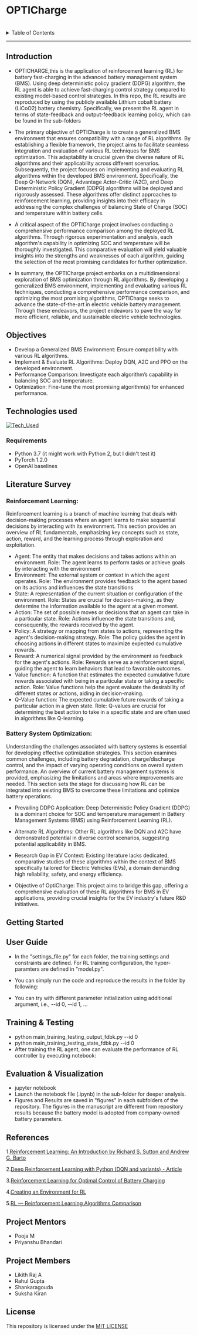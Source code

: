 # OPTICharge

<br>
<details>
  <summary>Table of Contents</summary>
    <ol>
        <li>
            <a href="#introduction">Introduction</a>
            <ul>
                <li><a href="#technologies-used">Technologies Used</a></li>
            </ul>
        </li>
        <li><a href="#literature-survey">Literature Survey</a>
        </li>
        <li><a href="#getting-started">Getting Started</a>
        </li>
         <li>
            <a href="#user-guide">User Guide</a>
            <ul>
                <li><a href="# Training & Testing">Training & Testing</a></li>
            </ul>
            <ul>
                <li><a href="# Evaluation & Visualization">Evaluation & Visualization</a></li>
            </ul>           
        </li>
        </li>
        <li><a href="#references">References</a> 
        </li>
        <li><a href="#project-mentors">Project Mentors</a></li>
        </li>
        <li><a href="#project-members">Project Members</a></li>
        </li> 
        <li><a href="#license">License</a></li>
        </li> 
    </ol>
</details>

<hr>

## Introduction
* OPTICHARGE,this is the application of reinforcement learning (RL) for battery fast-charging in the advanced battery management system (BMS). Using deep deterministic policy gradient (DDPG) algorithm, the RL agent is able to achieve fast-charging control strategy compared to existing model-based control strategies. In this repo, the RL results are reproduced by using the publicly available Lithium cobalt battery (LiCoO2) battery chemistry. Specifically, we present the RL agent in terms of state-feedback and output-feedback learning policy, which can be found in the sub-folders

* The primary objective of OPTICharge is to create a generalized BMS environment that ensures compatibility with a range of RL algorithms. By establishing a flexible framework, the project aims to facilitate seamless integration and evaluation of various RL techniques for BMS optimization. This adaptability is crucial given the diverse nature of RL algorithms and their applicability across different scenarios.
Subsequently, the project focuses on implementing and evaluating RL algorithms within the developed BMS environment. Specifically, the Deep Q-Network (DQN), Advantage Actor-Critic (A2C), and Deep Deterministic Policy Gradient (DDPG) algorithms will be deployed and rigorously assessed. These algorithms offer distinct approaches to reinforcement learning, providing insights into their efficacy in addressing the complex challenges of balancing State of Charge (SOC) and temperature within battery cells.
* A critical aspect of the OPTICharge project involves conducting a comprehensive performance comparison among the deployed RL algorithms. Through rigorous experimentation and analysis, each algorithm's capability in optimizing SOC and temperature will be thoroughly investigated. This comparative evaluation will yield valuable insights into the strengths and weaknesses of each algorithm, guiding the selection of the most promising candidates for further optimization.
* In summary, the OPTICharge project embarks on a multidimensional exploration of BMS optimization through RL algorithms. By developing a generalized BMS environment, implementing and evaluating various RL techniques, conducting a comprehensive performance comparison, and optimizing the most promising algorithms, OPTICharge seeks to advance the state-of-the-art in electric vehicle battery management. Through these endeavors, the project endeavors to pave the way for more efficient, reliable, and sustainable electric vehicle technologies.

## Objectives
* Develop a Generalized BMS Environment: Ensure compatibility with various RL algorithms.
* Implement & Evaluate RL Algorithms: Deploy DQN, A2C and PPO on the developed environment.
* Performance Comparison: Investigate each algorithm’s capability in balancing SOC and temperature.
* Optimization: Fine-tune the most promising algorithm(s) for enhanced performance.

## Technologies used
[![Tech_Used](https://skills.thijs.gg/icons?i=py)](https://skills.thijs.gg)
### Requirements
* Python 3.7 (it might work with Python 2, but I didn't test it)
* PyTorch 1.2.0
* OpenAI baselines

## Literature Survey

### Reinforcement Learning:

Reinforcement learning is a branch of machine learning that deals with decision-making processes where an agent learns to make sequential decisions by interacting with its environment. This section provides an overview of RL fundamentals, emphasizing key concepts such as state, action, reward, and the learning process through exploration and exploitation.

* Agent: The entity that makes decisions and takes actions within an environment.
    Role: The agent learns to perform tasks or achieve goals by interacting with the environment
* Environment: The external system or context in which the agent operates.
    Role: The environment provides feedback to the agent based on its actions and influences the state transitions
* State: A representation of the current situation or configuration of the environment.
    Role: States are crucial for decision-making, as they determine the information available to the agent at a given moment.
* Action:  The set of possible moves or decisions that an agent can take in a particular state.
    Role: Actions influence the state transitions and, consequently, the rewards received by the agent.
* Policy: A strategy or mapping from states to actions, representing the agent's decision-making strategy.
    Role: The policy guides the agent in choosing actions in different states to maximize expected cumulative rewards.
* Reward:  A numerical signal provided by the environment as feedback for the agent's actions.
    Role: Rewards serve as a reinforcement signal, guiding the agent to learn behaviors that lead to favorable outcomes.
* Value function: A function that estimates the expected cumulative future rewards associated with being in a particular state or taking a specific action.
    Role: Value functions help the agent evaluate the desirability of different states or actions, aiding in decision-making.
* Q-Value function: The expected cumulative future rewards of taking a particular action in a given state.
    Role: Q-values are crucial for determining the best action to take in a specific state and are often used in algorithms like Q-learning.

### Battery System Optimization:

Understanding the challenges associated with battery systems is essential for developing effective optimization strategies. This section examines common challenges, including battery degradation, charge/discharge control, and the impact of varying operating conditions on overall system performance.
An overview of current battery management systems is provided, emphasizing the limitations and areas where improvements are needed. This section sets the stage for discussing how RL can be integrated into existing BMS to overcome these limitations and optimize battery operations.


* Prevailing DDPG Application: Deep Deterministic Policy Gradient (DDPG) is a dominant choice for SOC and temperature management in Battery Management Systems (BMS) using Reinforcement Learning (RL).

* Alternate RL Algorithms: Other RL algorithms like DQN and A2C have demonstrated potential in diverse control scenarios, suggesting potential applicability in BMS.

* Research Gap in EV Context: Existing literature lacks dedicated, comparative studies of these algorithms within the context of BMS specifically tailored for Electric Vehicles (EVs), a domain demanding high reliability, safety, and energy efficiency.

* Objective of OptiCharge: This project aims to bridge this gap, offering a comprehensive evaluation of these RL algorithms for BMS in EV applications, providing crucial insights for the EV industry's future R&D initiatives.

  ### 

## Getting Started


## User Guide

* In the "settings_file.py" for each folder, the training settings and constraints are defined. For RL training configuration, the hyper-paramters are defined in "model.py".

* You can simply run the code and reproduce the results in the folder by following:

* You can try with different parameter initialization using additional argument, i.e., --id 0, --id 1, ...

## Training & Testing

* python main_training_testing_output_fdbk.py --id 0
* python main_training_testing_state_fdbk.py --id 0
* After training the RL agent, one can evaluate the performance of RL controller by executing notebook:

## Evaluation & Visualization
* jupyter notebook
* Launch the notebook file (.ipynb) in the sub-folder for deeper analysis.
* Figures and Results are saved in "figures" in each subfolders of the repository. The figures in the manuscript are different from repository results because the battery model is adopted from company-owned battery parameters.

## References
1.[Reinforcement Learning: An Introduction by Richard S. Sutton and Andrew G. Barto](http://incompleteideas.net/book/RLbook2020.pdf)

2.[Deep Reinforcement Learning with Python (DQN and variants) - Article](https://towardsdatascience.com/deep-reinforcement-learning-build-a-deep-q-network-dqn-to-play-cartpole-with-tensorflow-2-and-gym-8e105744b998)

3.[Reinforcement Learning for Optimal Control of Battery Charging](https://ieeexplore.ieee.org/document/10202845/footnotes#footnotes)

4.[Creating an Environment for RL](https://towardsdatascience.com/create-your-own-reinforcement-learning-environment-beb12f4151ef)

5.[RL — Reinforcement Learning Algorithms Comparison](https://jonathan-hui.medium.com/rl-reinforcement-learning-algorithms-comparison-76df90f180cf)


## Project Mentors
* Pooja M
* Priyanshu Bhandari
## Project Members
* Likith Raj A
* Rahul Gupta
* Shankaragouda
* Suksha Kiran
  
## License
This repository is licensed under the [MIT LICENSE](https://github.com/IEEE-NITK/OPTICharge/blob/main/LICENSE)



